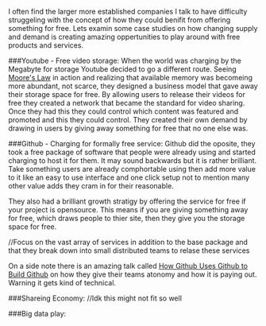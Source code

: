 I often find the larger more established companies I talk to have difficulty struggeling with the concept of how they could benifit from offering something for free. Lets examin some case studies on how changing supply and demand is creating amazing oppertunities to play around with free products and services.

###Youtube - Free video storage:
When the world was charging by the Megabyte for storage Youtube decided to go a different route. Seeing [Moore's Law](http://en.wikipedia.org/wiki/Moore's_law) in action and realizing that available memory was becomeing more abundant, not scarce, they designed a business model that gave away their storage space for free. By allowing users to release their videos for free they created a network that became the standard for video sharing. Once they had this they could control which content was featured and promoted and this they could control. They created their own demand by drawing in users by giving away something for free that no one else was.


###Github - Charging for formally free service:
Github did the oposite, they took a free package of software that people were already using and started charging to host it for them. It may sound backwards but it is rather brilliant. Take something users are already comphortable using then add more value to it like an easy to use interface and one click setup not to mention many other value adds they cram in for their reasonable.

They also had a brilliant growth stratigy by offering the service for free if your project is opensource. This means if you are giving something away for free, which draws people to thier site, then they give you the storage space for free.






//Focus on the vast array of services in addition to the base package and that they break down into small distributed teams to relase these services

On a side note there is an amazing talk called [How Github Uses Github to Build Github](http://zachholman.com/talk/how-github-uses-github-to-build-github/) on how they give their teams atonomy and how it is paying out. Warning it gets kind of technical.


###Shareing Economy:
//Idk this might not fit so well


###Big data play:
